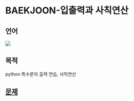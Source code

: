 # BAEKJOON-입출력과 사칙연산
## 언어
<div>
    <img src="https://img.shields.io/badge/Python-3776AB?style=flat-square&logo=python&logoColor=white"> 
</div>

## 목적
python 특수문자 출력 연습, 사칙연산

## [문제](https://www.acmicpc.net/step/1)
